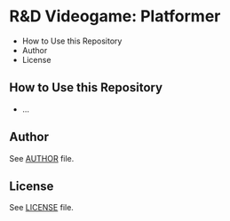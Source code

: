 # R&D Videogame: Platformer

<!-- MarkdownTOC -->

- How to Use this Repository
- Author
- License

<!-- /MarkdownTOC -->

## How to Use this Repository

- ...

## Author

See [AUTHOR](./AUTHOR.md) file.

## License

See [LICENSE](./LICENSE.md) file.

